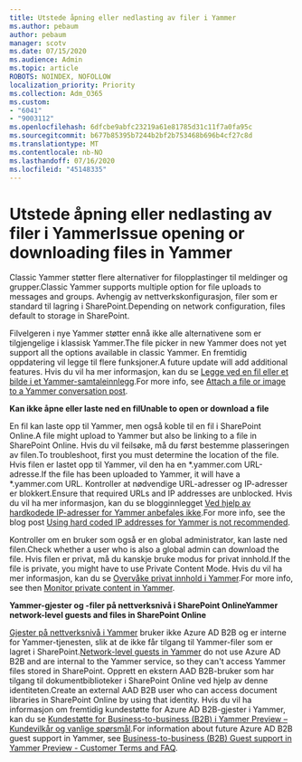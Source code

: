```yaml
---
title: Utstede åpning eller nedlasting av filer i Yammer
ms.author: pebaum
author: pebaum
manager: scotv
ms.date: 07/15/2020
ms.audience: Admin
ms.topic: article
ROBOTS: NOINDEX, NOFOLLOW
localization_priority: Priority
ms.collection: Adm_O365
ms.custom:
- "6041"
- "9003112"
ms.openlocfilehash: 6dfcbe9abfc23219a61e81785d31c11f7a0fa95c
ms.sourcegitcommit: b677b85395b7244b2bf2b753468b696b4cf27c8d
ms.translationtype: MT
ms.contentlocale: nb-NO
ms.lasthandoff: 07/16/2020
ms.locfileid: "45148335"
---
```

# <a name="issue-opening-or-downloading-files-in-yammer"></a><span data-ttu-id="4b54f-102">Utstede åpning eller nedlasting av filer i Yammer</span><span class="sxs-lookup"><span data-stu-id="4b54f-102">Issue opening or downloading files in Yammer</span></span>

<span data-ttu-id="4b54f-103">Classic Yammer støtter flere alternativer for filopplastinger til meldinger og grupper.</span><span class="sxs-lookup"><span data-stu-id="4b54f-103">Classic Yammer supports multiple option for file uploads to messages and groups.</span></span> <span data-ttu-id="4b54f-104">Avhengig av nettverkskonfigurasjon, filer som er standard til lagring i SharePoint.</span><span class="sxs-lookup"><span data-stu-id="4b54f-104">Depending on network configuration, files default to storage in SharePoint.</span></span>

<span data-ttu-id="4b54f-105">Filvelgeren i nye Yammer støtter ennå ikke alle alternativene som er tilgjengelige i klassisk Yammer.</span><span class="sxs-lookup"><span data-stu-id="4b54f-105">The file picker in new Yammer does not yet support all the options available in classic Yammer.</span></span> <span data-ttu-id="4b54f-106">En fremtidig oppdatering vil legge til flere funksjoner.</span><span class="sxs-lookup"><span data-stu-id="4b54f-106">A future update will add additional features.</span></span> <span data-ttu-id="4b54f-107">Hvis du vil ha mer informasjon, kan du se [Legge ved en fil eller et bilde i et Yammer-samtaleinnlegg](https://support.microsoft.com/office/attach-a-file-or-image-to-a-yammer-conversation-post-8d2d17f7-8f37-4535-961e-518d751be7e8).</span><span class="sxs-lookup"><span data-stu-id="4b54f-107">For more info, see [Attach a file or image to a Yammer conversation post](https://support.microsoft.com/office/attach-a-file-or-image-to-a-yammer-conversation-post-8d2d17f7-8f37-4535-961e-518d751be7e8).</span></span>

<span data-ttu-id="4b54f-108">**Kan ikke åpne eller laste ned en fil**</span><span class="sxs-lookup"><span data-stu-id="4b54f-108">**Unable to open or download a file**</span></span>  

<span data-ttu-id="4b54f-109">En fil kan laste opp til Yammer, men også koble til en fil i SharePoint Online.</span><span class="sxs-lookup"><span data-stu-id="4b54f-109">A file might upload to Yammer but also be linking to a file in SharePoint Online.</span></span> <span data-ttu-id="4b54f-110">Hvis du vil feilsøke, må du først bestemme plasseringen av filen.</span><span class="sxs-lookup"><span data-stu-id="4b54f-110">To troubleshoot, first you must determine the location of the file.</span></span> <span data-ttu-id="4b54f-111">Hvis filen er lastet opp til Yammer, vil den ha en \*.yammer.com URL-adresse.</span><span class="sxs-lookup"><span data-stu-id="4b54f-111">If the file has been uploaded to Yammer, it will have a \*.yammer.com URL.</span></span> <span data-ttu-id="4b54f-112">Kontroller at nødvendige URL-adresser og IP-adresser er blokkert.</span><span class="sxs-lookup"><span data-stu-id="4b54f-112">Ensure that required URLs and IP addresses are unblocked.</span></span> <span data-ttu-id="4b54f-113">Hvis du vil ha mer informasjon, kan du se blogginnlegget [Ved hjelp av hardkodede IP-adresser for Yammer anbefales ikke](https://techcommunity.microsoft.com/t5/yammer-blog/using-hard-coded-ip-addresses-for-yammer-is-not-recommended/ba-p/276592).</span><span class="sxs-lookup"><span data-stu-id="4b54f-113">For more info, see the blog post [Using hard coded IP addresses for Yammer is not recommended](https://techcommunity.microsoft.com/t5/yammer-blog/using-hard-coded-ip-addresses-for-yammer-is-not-recommended/ba-p/276592).</span></span>

<span data-ttu-id="4b54f-114">Kontroller om en bruker som også er en global administrator, kan laste ned filen.</span><span class="sxs-lookup"><span data-stu-id="4b54f-114">Check whether a user who is also a global admin can download the file.</span></span> <span data-ttu-id="4b54f-115">Hvis filen er privat, må du kanskje bruke modus for privat innhold.</span><span class="sxs-lookup"><span data-stu-id="4b54f-115">If the file is private, you might have to use Private Content Mode.</span></span> <span data-ttu-id="4b54f-116">Hvis du vil ha mer informasjon, kan du se [Overvåke privat innhold i Yammer](https://docs.microsoft.com/yammer/manage-security-and-compliance/monitor-private-content).</span><span class="sxs-lookup"><span data-stu-id="4b54f-116">For more info, see then [Monitor private content in Yammer](https://docs.microsoft.com/yammer/manage-security-and-compliance/monitor-private-content).</span></span>  

<span data-ttu-id="4b54f-117">**Yammer-gjester og -filer på nettverksnivå i SharePoint Online**</span><span class="sxs-lookup"><span data-stu-id="4b54f-117">**Yammer network-level guests and files in SharePoint Online**</span></span>  

<span data-ttu-id="4b54f-118">[Gjester på nettverksnivå i Yammer](https://docs.microsoft.com/yammer/manage-yammer-users/add-block-or-remove-users#invite-guests) bruker ikke Azure AD B2B og er interne for Yammer-tjenesten, slik at de ikke får tilgang til Yammer-filer som er lagret i SharePoint.</span><span class="sxs-lookup"><span data-stu-id="4b54f-118">[Network-level guests in Yammer](https://docs.microsoft.com/yammer/manage-yammer-users/add-block-or-remove-users#invite-guests) do not use Azure AD B2B and are internal to the Yammer service, so they can't access Yammer files stored in SharePoint.</span></span> <span data-ttu-id="4b54f-119">Opprett en ekstern AAD B2B-bruker som har tilgang til dokumentbiblioteker i SharePoint Online ved hjelp av denne identiteten.</span><span class="sxs-lookup"><span data-stu-id="4b54f-119">Create an external AAD B2B user who can access document libraries in SharePoint Online by using that identity.</span></span> <span data-ttu-id="4b54f-120">Hvis du vil ha informasjon om fremtidig kundestøtte for Azure AD B2B-gjester i Yammer, kan du se [Kundestøtte for Business-to-business (B2B) i Yammer Preview – Kundevilkår og vanlige spørsmål](https://docs.microsoft.com/yammer/get-started-with-yammer/azure-ad-b2b-guests-yammer).</span><span class="sxs-lookup"><span data-stu-id="4b54f-120">For information about future Azure AD B2B guest support in Yammer, see [Business-to-business (B2B) Guest support in Yammer Preview - Customer Terms and FAQ](https://docs.microsoft.com/yammer/get-started-with-yammer/azure-ad-b2b-guests-yammer).</span></span>